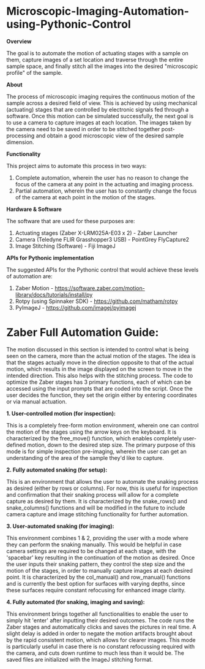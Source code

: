 # Microscopic-Imaging-Automation-using-Pythonic-Control

**Overview**

The goal is to automate the motion of actuating stages with a sample on them, capture images of a set location and traverse through the entire sample space, and finally stitch all the images into the desired "microscopic profile" of the sample.

**About**

The process of microscopic imaging requires the continuous motion of the sample across a desired field of view. This is achieved by using mechanical (actuating) stages that are controlled by electronic signals fed through a software. Once this motion can be simulated successfully, the next goal is to use a camera to capture images at each location. The images taken by the camera need to be saved in order to be stitched together post-processing and obtain a good microscopic view of the desired sample dimension.

**Functionality**

This project aims to automate this process in two ways:
1. Complete automation, wherein the user has no reason to change the focus of the camera at any point in the actuating and imaging process.
2. Partial automation, wherein the user has to constantly change the focus of the camera at each point in the motion of the stages.

**Hardware & Software**

The software that are used for these purposes are:
1. Actuating stages (Zaber X-LRM025A-E03 x 2) - Zaber Launcher
2. Camera (Teledyne FLIR Grasshopper3 USB) - PointGrey FlyCapture2
3. Image Stitching (Software) - Fiji ImageJ

**APIs for Pythonic implementation**

The suggested APIs for the Pythonic control that would achieve these levels of automation are:
1. Zaber Motion - https://software.zaber.com/motion-library/docs/tutorials/install/py
2. Rotpy (using Spinnaker SDK) - https://github.com/matham/rotpy
3. PyImageJ - https://github.com/imagej/pyimagej

# Zaber Full Automation Guide:

The motion discussed in this section is intended to control what is being seen on the camera, more than the actual motion of the stages. The idea is that the stages actually move in the direction opposite to that of the actual motion, which results in the image displayed on the screen to move in the intended direction. This also helps with the stitching process.
The code to optimize the Zaber stages has 3 primary functions, each of which can be accessed using the input prompts that are coded into the script. Once the user decides the function, they set the origin either by entering coordinates or via manual actuation.

**1. User-controlled motion (for inspection):**

This is a completely free-form motion environment, wherein one can control the motion of the stages using the arrow keys on the keyboard. It is characterized by the free_move() function, which enables completely user-defined motion, down to the desired step size. The primary purpose of this mode is for simple inspection pre-imaging, wherein the user can get an understanding of the area of the sample they'd like to capture.

**2. Fully automated snaking (for setup):**

This is an environment that allows the user to automate the snaking process as desired (either by rows or columns). For now, this is useful for inspection and confirmation that their snaking process will allow for a complete capture as desired by them. It is characterized by the snake_rows() and snake_columns() functions and will be modified in the future to include camera capture and image stitching functionality for further automation.

**3. User-automated snaking (for imaging):**

This environment combines 1 & 2, providing the user with a mode where they can perform the snaking manually. This would be helpful in case camera settings are required to be changed at each stage, with the 'spacebar' key resulting in the continuation of the motion as desired. Once the user inputs their snaking pattern, they control the step size and the motion of the stages, in order to manually capture images at each desired point. It is characterized by the col_manual() and row_manual() functions and is currently the best option for surfaces with varying depths, since these surfaces require constant refocusing for enhanced image clarity.

**4. Fully automated (for snaking, imaging and saving):**

This environment brings together all functionalities to enable the user to simply hit 'enter' after inputting their desired outcomes. The code runs the Zaber stages and automatically clicks and saves the pictures in real time. A slight delay is added in order to negate the motion artifacts brought about by the rapid consistent motion, which allows for clearer images. This mode is particularly useful in case there is no constant refocussing required with the camera, and cuts down runtime to much less than it would be. The saved files are initialized with the ImageJ stitching format.
